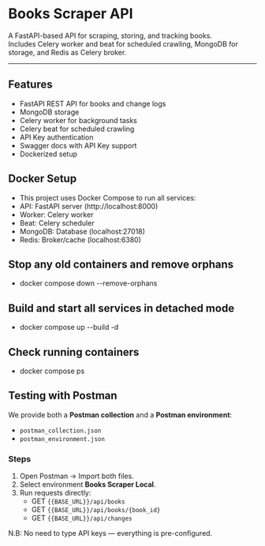 # Books Scraper API

A FastAPI-based API for scraping, storing, and tracking books.  
Includes Celery worker and beat for scheduled crawling, MongoDB for storage, and Redis as Celery broker.

---

## Features

- FastAPI REST API for books and change logs
- MongoDB storage
- Celery worker for background tasks
- Celery beat for scheduled crawling
- API Key authentication
- Swagger docs with API Key support
- Dockerized setup

## Docker Setup

- This project uses Docker Compose to run all services:
- API: FastAPI server (http://localhost:8000)
- Worker: Celery worker
- Beat: Celery scheduler
- MongoDB: Database (localhost:27018)
- Redis: Broker/cache (localhost:6380)

## Stop any old containers and remove orphans
- docker compose down --remove-orphans

## Build and start all services in detached mode
- docker compose up --build -d

## Check running containers
- docker compose ps

## Testing with Postman

We provide both a **Postman collection** and a **Postman environment**:

- `postman_collection.json`
- `postman_environment.json`

### Steps
1. Open Postman → Import both files.
2. Select environment **Books Scraper Local**.
3. Run requests directly:
   - GET `{{BASE_URL}}/api/books`
   - GET `{{BASE_URL}}/api/books/{book_id}`
   - GET `{{BASE_URL}}/api/changes`

N.B: No need to type API keys — everything is pre-configured.
